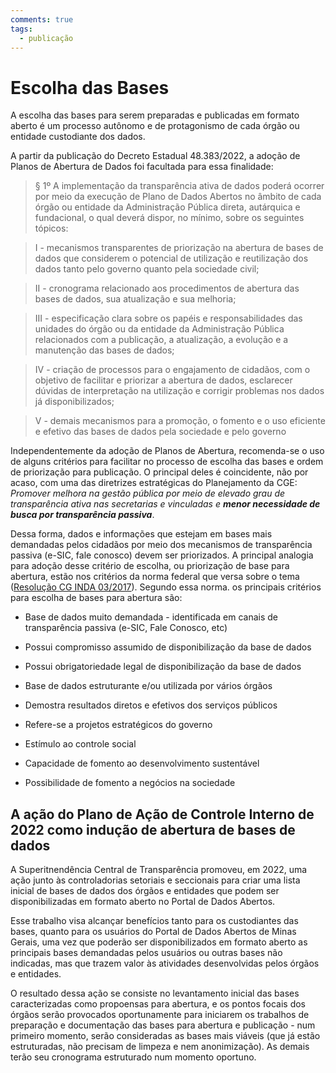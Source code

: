 ```yaml
---
comments: true
tags:
  - publicação
---
```


# Escolha das Bases 

A escolha das bases para serem preparadas e publicadas em formato aberto é um processo autônomo e de protagonismo de cada órgão ou entidade custodiante dos dados.

A partir da publicação do Decreto Estadual 48.383/2022, a adoção de Planos de Abertura de Dados foi facultada para essa finalidade:

> § 1º A implementação da transparência ativa de dados poderá ocorrer por meio da execução de Plano de Dados Abertos no âmbito de cada órgão ou entidade da Administração Pública direta, autárquica e fundacional, o qual deverá dispor, no mínimo, sobre os seguintes tópicos:

> I - mecanismos transparentes de priorização na abertura de bases de dados que considerem o potencial de utilização e reutilização dos dados tanto pelo governo quanto pela sociedade civil;

> II - cronograma relacionado aos procedimentos de abertura das bases de dados, sua atualização e sua melhoria;

> III - especificação clara sobre os papéis e responsabilidades das unidades do órgão ou da entidade da Administração Pública relacionados com a publicação, a atualização, a evolução e a manutenção das bases de dados;

> IV - criação de processos para o engajamento de cidadãos, com o objetivo de facilitar e priorizar a abertura de dados, esclarecer dúvidas de interpretação na utilização e corrigir problemas nos dados já disponibilizados;

> V - demais mecanismos para a promoção, o fomento e o uso eficiente e efetivo das bases de dados pela sociedade e pelo governo


Independentemente da adoção de Planos de Abertura, recomenda-se o uso de alguns critérios para facilitar no processo de escolha das bases e ordem de priorização para publicação. O principal deles é coincidente, não por acaso, com uma das diretrizes estratégicas do Planejamento da CGE: _Promover melhora na gestão pública por meio de elevado grau de transparência ativa nas secretarias e vinculadas e **menor necessidade de busca por transparência passiva**_.

Dessa forma, dados e informações que estejam em bases mais demandadas pelos cidadãos por meio dos mecanismos de transparência passiva (e-SIC, fale conosco) devem ser priorizados. A principal analogia para adoção desse critério de escolha, ou priorização de base para abertura, estão nos critérios da norma federal que versa sobre o tema ([Resolução CG INDA 03/2017](https://www.in.gov.br/materia/-/asset_publisher/Kujrw0TZC2Mb/content/id/19357601/do1-2017-10-17-resolucao-n-3-de-13-de-outubro-de-2017-19357481)). Segundo essa norma. os principais critérios para escolha de bases para abertura são:

- Base de dados muito demandada - identificada em canais de transparência passiva (e-SIC, Fale Conosco, etc)

- Possui compromisso assumido de disponibilização da base de dados

- Possui obrigatoriedade legal de disponibilização da base de dados 

- Base de dados estruturante e/ou utilizada por vários órgãos

- Demostra resultados diretos e efetivos dos serviços públicos

- Refere-se a projetos estratégicos do governo

- Estímulo ao controle social

- Capacidade de fomento ao desenvolvimento sustentável

- Possibilidade de fomento a negócios na sociedade

## A ação do Plano de Ação de Controle Interno de 2022 como indução de abertura de bases de dados

A Superitnendência Central de Transparência promoveu, em 2022, uma ação junto às controladorias setoriais e seccionais para criar uma lista inicial de bases de dados dos órgãos e entidades que podem ser disponibilizadas em formato aberto no Portal de Dados Abertos.
 
Esse trabalho visa alcançar benefícios tanto para os custodiantes das bases, quanto para os usuários do Portal de Dados Abertos de Minas Gerais, uma vez que poderão ser disponibilizados em formato aberto as principais bases demandadas pelos usuários ou outras bases não indicadas, mas que trazem valor às atividades desenvolvidas pelos órgãos e entidades.

O resultado dessa ação se consiste no levantamento inicial das bases caracterizadas como propoensas para abertura, e os pontos focais dos órgãos serão provocados oportunamente para iniciarem os trabalhos de preparação e documentação das bases para abertura e publicação - num primeiro momento, serão consideradas as bases mais viáveis (que já estão estruturadas, não precisam de limpeza e nem anonimização). As demais terão seu cronograma estruturado num momento oportuno. 